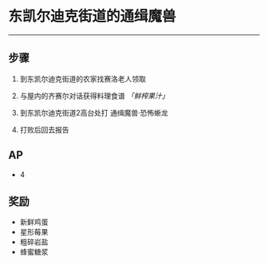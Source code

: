 # 东凯尔迪克街道的通缉魔兽

---

## 步骤

1. 到东凯尔迪克街道的农家找赛洛老人领取

2. 与屋内的齐赛尔对话获得料理食谱 *「鲜榨果汁」*

3. 到东凯尔迪克街道2高台处打 通缉魔兽·恐怖蜥龙

4. 打败后回去报告

## AP

- 4

## 奖励

- 新鲜鸡蛋
- 星形莓果
- 粗碎岩盐
- 蜂蜜糖浆